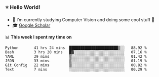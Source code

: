 ### ⭐️ Hello World!

<!--
**hologerry/hologerry** is a ✨ _special_ ✨ repository because its `README.md` (this file) appears on your GitHub profile.

Here are some ideas to get you started:

- 🔭 I’m currently working and studying on Computer Vision
- 🌱 I’m currently learning at Peking University
- 💬 Ask me about 
- 📫 How to reach me: E-mail
- 😄 Pronouns: he/his
- ⚡ Fun fact: Music is the Power
-->


- 🔭 I’m currently studying Computer Vision and doing some cool stuff 🤖
- 🎓 [Google Scholar](https://scholar.google.com/citations?user=3ykqW9wAAAAJ&hl=en)


📊 **This week I spent my time on**

<!--START_SECTION:waka-->

```text
Python       41 hrs 24 mins  ██████████████████████▒░░   88.92 %
Bash         3 hrs 20 mins   █▓░░░░░░░░░░░░░░░░░░░░░░░   07.16 %
YAML         39 mins         ▒░░░░░░░░░░░░░░░░░░░░░░░░   01.42 %
JSON         33 mins         ▒░░░░░░░░░░░░░░░░░░░░░░░░   01.19 %
Git Config   22 mins         ▒░░░░░░░░░░░░░░░░░░░░░░░░   00.82 %
Text         7 mins          ░░░░░░░░░░░░░░░░░░░░░░░░░   00.29 %
```

<!--END_SECTION:waka-->
